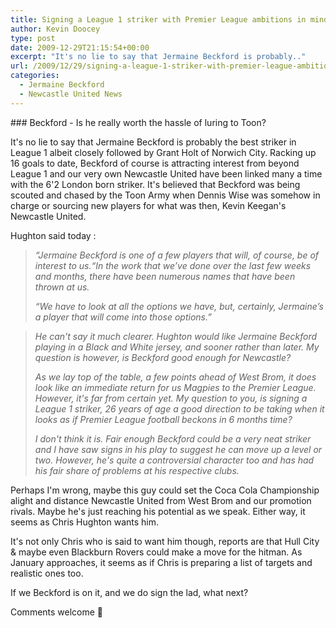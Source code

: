 ```yaml
---
title: Signing a League 1 striker with Premier League ambitions in mind – A good idea?
author: Kevin Doocey
type: post
date: 2009-12-29T21:15:54+00:00
excerpt: "It's no lie to say that Jermaine Beckford is probably.."
url: /2009/12/29/signing-a-league-1-striker-with-premier-league-ambitions-in-mind-a-good-idea/
categories:
  - Jermaine Beckford
  - Newcastle United News
---
```


### Beckford - Is he really worth the hassle of luring to Toon?

It's no lie to say that Jermaine Beckford is probably the best striker in League 1 albeit closely followed by Grant Holt of Norwich City. Racking up 16 goals to date, Beckford of course is attracting interest from beyond League 1 and our very own Newcastle United have been linked many a time with the 6'2 London born striker. It's believed that Beckford was being scouted and chased  by the Toon Army when Dennis Wise was somehow in charge or sourcing new players for what was then, Kevin Keegan's Newcastle United.

Hughton said today :

> _“Jermaine Beckford is one of a few players that will, of course, be of interest to us.“In the work that we’ve done over the last few weeks and months, there have been numerous names that have been thrown at us._
>
> _“We have to look at all the options we have, but, certainly, Jermaine’s a player that will come into those options.”_

> _He can't say it much clearer. Hughton would like Jermaine Beckford playing in a Black and White jersey, and sooner rather than later. My question is however, is Beckford good enough for Newcastle?_
>
> _As we lay top of the table, a few points ahead of West Brom, it does look like an immediate return for us Magpies to the Premier League. However, it's far from certain yet. My question to you, is signing a League 1 striker, 26 years of age a good direction to be taking when it looks as if Premier League football beckons in 6 months time?_
>
> _I don't think it is. Fair enough Beckford could be a very neat striker and I have saw signs in his play to suggest he can move up a level or two. However, he's quite a controversial character too and has had his fair share of problems at his respective clubs._
>

Perhaps I'm wrong, maybe this guy could set the Coca Cola Championship alight and distance Newcastle United from West Brom and our promotion rivals. Maybe he's just reaching his potential as we speak. Either way, it seems as Chris Hughton wants him.

It's not only Chris who is said to want him though, reports are that Hull City & maybe even Blackburn Rovers could make a move for the hitman. As January approaches, it seems as if Chris is preparing a list of targets and realistic ones too.

If we Beckford is on it, and we do sign the lad, what next?

Comments welcome 🙂
